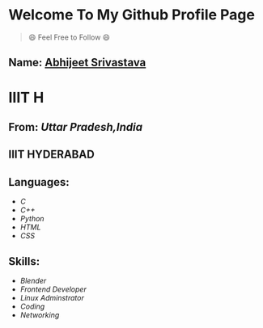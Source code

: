 # Welcome To My Github Profile Page  
> :smile: Feel Free to Follow :smile:
## Name: [**Abhijeet Srivastava**](https://github.com/abhijeet181995)
# IIIT H
## From: *Uttar Pradesh,India*
## IIIT HYDERABAD
## Languages: 
- *C* 
- *C++*
- *Python* 
- *HTML*
- *CSS*

## Skills:
- *Blender*
- *Frontend Developer*
- *Linux Adminstrator*
- *Coding*
- *Networking*
